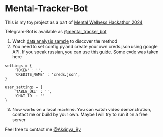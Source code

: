 # Mental-Tracker-Bot

This is my toy project as a part of [Mental Wellness Hackathon 2024](https://hackformental.com/)

Telegram-Bot is available as [@mental_tracker_bot](http://t.me/mental_tracker_bot)

1. Watch [data analysis sample](https://github.com/Aksinya-Bykova/Mental-Tracker-Telegram-Bot/blob/main/samples/Data-Analysis-Sample.ipynb) to discover the method
2. You need to set config.py and create your own creds.json using google API. If you speak russian, you can use [this guide](https://youtu.be/JByWnTMH3WU?si=19gcaMPC_u9BfxJT). Some code was taken here
```
settings = {
    'TOKEN' : '',
    'CREDITS_NAME' : 'creds.json',
}
```

```
user_settings = {
    'TABLE_URL' : '',
    'CHAT_ID' : ''
}
```
3. Now works on a local machine. You can watch video demonstration, contact me or build by your own. Maybe I will try to run it on a free server
   
Feel free to contact me [@Aksinya_By](https://t.me/Aksinya_By)
